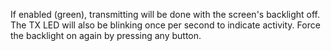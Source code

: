 If enabled (green), transmitting will be done with the screen's backlight off. The TX LED will also be blinking once per second to indicate activity. Force the backlight on again by pressing any button.